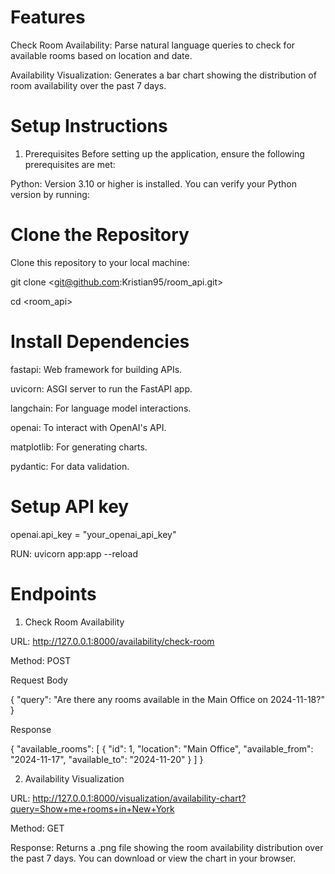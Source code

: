 # Features
Check Room Availability: Parse natural language queries to check for available rooms based on location and date.

Availability Visualization: Generates a bar chart showing the distribution of room availability over the past 7 days.

# Setup Instructions
1. Prerequisites
Before setting up the application, ensure the following prerequisites are met:

Python: Version 3.10 or higher is installed. You can verify your Python version by running:

# Clone the Repository
Clone this repository to your local machine:

git clone <git@github.com:Kristian95/room_api.git>

cd <room_api>

# Install Dependencies

fastapi: Web framework for building APIs.

uvicorn: ASGI server to run the FastAPI app.

langchain: For language model interactions.

openai: To interact with OpenAI's API.

matplotlib: For generating charts.

pydantic: For data validation.

# Setup API key
openai.api_key = "your_openai_api_key"

RUN: uvicorn app:app --reload

# Endpoints
1. Check Room Availability
   
URL: http://127.0.0.1:8000/availability/check-room

Method: POST

Request Body

{
    "query": "Are there any rooms available in the Main Office on 2024-11-18?"
}

Response

{
    "available_rooms": [
        {
            "id": 1,
            "location": "Main Office",
            "available_from": "2024-11-17",
            "available_to": "2024-11-20"
        }
    ]
}

2.  Availability Visualization

URL: http://127.0.0.1:8000/visualization/availability-chart?query=Show+me+rooms+in+New+York

Method: GET

Response: Returns a .png file showing the room availability distribution over the past 7 days.
You can download or view the chart in your browser.
